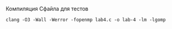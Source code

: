 Компиляция Сфайла для тестов 

```shell
clang -O3 -Wall -Werror -fopenmp lab4.c -o lab-4 -lm -lgomp
```